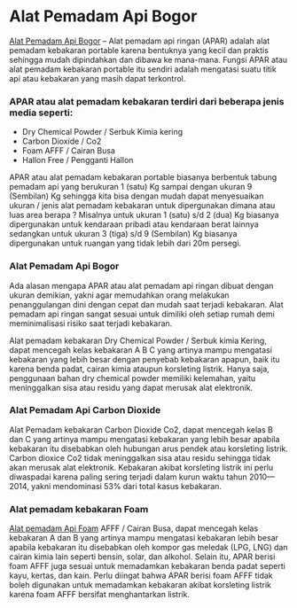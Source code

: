 # Alat Pemadam Api Bogor

[Alat Pemadam Api Bogor](https://alatpemadamonline.com) – Alat pemadam api ringan (APAR) adalah alat pemadam kebakaran portable karena bentuknya yang kecil dan praktis sehingga mudah dipindahkan dan dibawa ke mana-mana. Fungsi APAR atau alat pemadam kebakaran portable itu sendiri adalah mengatasi suatu titik api atau kebakaran yang masih dapat terkontrol.

### APAR atau alat pemadam kebakaran terdiri dari beberapa jenis media seperti:

* Dry Chemical Powder / Serbuk Kimia kering
* Carbon Dioxide / Co2
* Foam AFFF / Cairan Busa
* Hallon Free / Pengganti Hallon

APAR atau alat pemadam kebakaran portable biasanya berbentuk tabung pemadam api yang berukuran 1 (satu) Kg sampai dengan ukuran 9 (Sembilan) Kg sehingga kita bisa dengan mudah dapat menyesuaikan ukuran / jenis alat pemadam kebakaran untuk dipergunakan dimana atau luas area berapa ? Misalnya untuk ukuran 1 (satu) s/d 2 (dua) Kg biasanya dipergunakan untuk kendaraan pribadi atau kendaraan berat lainnya sedangkan untuk ukuran 3 (tiga) s/d 9 (Sembilan) Kg biasanya dipergunakan untuk ruangan yang tidak lebih dari 20m persegi.

### Alat Pemadam Api Bogor

Ada alasan mengapa APAR atau alat pemadam api ringan dibuat dengan ukuran demikian, yakni agar memudahkan orang melakukan penanggulangan dini dengan cepat dan mudah saat terjadi kebakaran. Alat pemadam api ringan sangat sesuai untuk dimiliki oleh setiap rumah demi meminimalisasi risiko saat terjadi kebakaran.

Alat pemadam kebakaran Dry Chemical Powder / Serbuk kimia Kering, dapat mencegah kelas kebakaran A B C yang artinya mampu mengatasi kebakaran yang lebih besar dengan penyebab kebakaran apapun, baik itu karena benda padat, cairan kimia ataupun korsleting listrik. Hanya saja, penggunaan bahan dry chemical powder memiliki kelemahan, yaitu meninggalkan sisa atau residu yang dapat merusak alat elektronik.

### Alat Pemadam Api Carbon Dioxide

Alat Pemadam kebakaran Carbon Dioxide Co2, dapat mencegah kelas B dan C yang artinya mampu mengatasi kebakaran yang lebih besar apabila kebakaran itu disebabkan oleh hubungan arus pendek atau korsleting listrik. Carbon dioxice Co2 tidak meninggalkan sisa atau residu sehingga tidak akan merusak alat elektronik. Kebakaran akibat korsleting listrik ini perlu diwaspadai karena paling sering terjadi dalam kurun waktu tahun 2010—2014, yakni mendominasi 53% dari total kasus kebakaran.

### Alat pemadam kebakaran Foam

[Alat pemadam Api Foam](https://alatpemadamonline.com/kategori-produk/foam) AFFF / Cairan Busa, dapat mencegah kelas kebakaran A dan B yang artinya mampu mengatasi kebakaran lebih besar apabila kebakaran itu disebabkan oleh kompor gas meledak (LPG, LNG) dan cairan kimia lain seperti bensin, solar, dan alkohol. Selain itu, APAR berisi foam AFFF juga sesuai untuk memadamkan kebakaran benda padat seperti kayu, kertas, dan kain. Perlu diingat bahwa APAR berisi foam AFFF tidak boleh digunakan untuk memadamkan kebakaran akibat korsleting listrik karena foam AFFF bersifat menghantarkan listrik.

